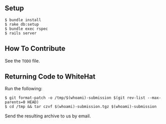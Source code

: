 ## Setup

```
$ bundle install
$ rake db:setup
$ bundle exec rspec
$ rails server
```

## How To Contribute

See the `TODO` file.

## Returning Code to WhiteHat

Run the following:

```
$ git format-patch -o /tmp/$(whoami)-submission $(git rev-list --max-parents=0 HEAD)
$ cd /tmp && tar czvf $(whoami)-submission.tgz $(whoami)-submission
```

Send the resulting archive to us by email.

